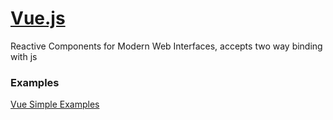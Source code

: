 # [Vue.js](https://vuejs.org/)

Reactive Components for Modern Web Interfaces, accepts two way binding with js

### Examples

[Vue Simple Examples](https://vuejs.org/examples/)